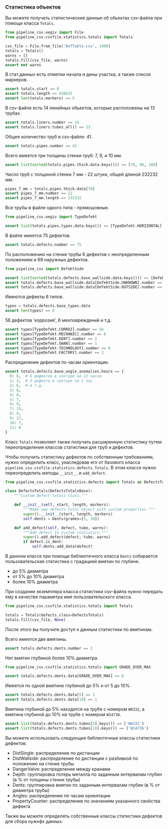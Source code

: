 ### Статистика объектов

Вы можете получать статистические данные об обьектах csv-файла при помощи класса `Totals`.

```python
from pipeline_csv.oegiv import File
from pipeline_csv.csvfile.statistics.totals import Totals

csv_file = File.from_file('DefTable.csv', 1400)
totals = Totals()
warns = []
totals.fill(csv_file, warns)
assert not warns
```

В стат.данных есть отметки начала и дины участка, а также список маркеров.

```python
assert totals.start == 0
assert totals.length == 426625
assert len(totals.markers) == 5
```

В csv-файле есть 14 линейных обьектов, которые расположены на 13 трубах.

```python
assert totals.liners.number == 14
assert totals.liners.tubes_all() == 13
```

Общее количество труб в csv-файле: 41.

```python
assert totals.pipes.number == 41
```

Всего имеется три толщины стенки труб: 7, 9, и 10 мм.

```python
assert list(sorted(totals.pipes.thick.data.keys())) == [70, 90, 100]
```

Число труб с толщиной стенки 7 мм - 22 штуки, общей длиной 232232 мм.

```python
pipes_7_mm = totals.pipes.thick.data[70]
assert pipes_7_mm.number == 22
assert pipes_7_mm.length == 232232
```

Все трубы в файле одного типа - прямошовные.

```python
from pipeline_csv.oegiv import TypeDefekt

assert list(totals.pipes.types.data.keys()) == [TypeDefekt.HORIZONTAL]
```

В файле имеется 75 дефектов.

```python
assert totals.defects.number == 75
```

По расположению на стенке трубы 6 дефектов с неопределенным положением и 69 наружных дефектов.

```python
from pipeline_csv import DefektSide

assert list(sorted(totals.defects.base_wallside.data.keys())) == [DefektSide.UNKNOWN, DefektSide.OUTSIDE]
assert totals.defects.base_wallside.data[DefektSide.UNKNOWN].number == 6
assert totals.defects.base_wallside.data[DefektSide.OUTSIDE].number == 69
```

Имеются дефекты 6 типов.

```python
types = totals.defects.base_types.data
assert len(types) == 6
```

56 дефектов 'коррозия', 6 мехповреждений и т.д.

```python
assert types[TypeDefekt.CORROZ].number == 56
assert types[TypeDefekt.MECHANIC].number == 6
assert types[TypeDefekt.DENT].number == 2
assert types[TypeDefekt.GWAN].number == 1
assert types[TypeDefekt.TECHNOLOGY].number == 8
assert types[TypeDefekt.FACTORY].number == 2
```

Распределение дефектов по часам ориентации.

```python
assert totals.defects.base_angle_anomalies.hours == {
  0: 6,  # 6 дефектов в секторе на 12 часов
  1: 3,  # 3 дефекта в секторе на 1 час
  2: 6,  # и т.д.
  3: 8,
  4: 8,
  5: 7,
  6: 9,
  7: 15,
  8: 9,
  9: 17,
  10: 7,
  11: 8
}
```

Класс `Totals` позволяет также получать расширенную статистику путем переопределения классов статистики для труб и дефектов.

Чтобы получить статистику дефектов по собственным требованиям, нужно определить класс, унаследовав его от базового класса `pipeline_csv.csvfile.statistics.defects.Totals`.
В этом классе нужно переопределить методы `__init__` и `add_defect`.

```python
from pipeline_csv.csvfile.statistics.defects import Totals as DefectsTotalsBase, Dents

class DefectsTotals(DefectsTotalsBase):
    """Custom defect totals class."""

    def __init__(self, start, length, markers):
        """Make new defects total object with custom properties."""
        super().__init__(start, length, markers)
        self.dents = Dents(grades=[5, 10])

    def add_defect(self, defect, tube, warns):
        """Add defect to custom statistics."""
        super().add_defect(defect, tube, warns)
        if defect.is_dent:
            self.dents.add_data(defect)
```

В данном классе при помощи библиотечного класса `Dents` собирается пользовательская статистика с градацией вмятин по глубине.

- до 5% диаметра
- от 5% до 10% диаметра
- более 10% диаметра

При создании экземпляра класса статистики csv-файла нужно передать ему в качестве параметра имя пользовательского класса.

```python
from pipeline_csv.csvfile.statistics.totals import Totals

totals = Totals(defects_class=DefectsTotals)
totals.fill(csv_file, None)
```

После этого вы получите доступ к данным статистики по вмятинам.

Всего имеется две вмятины.

```python
assert totals.defects.dents.number == 2
```

Нет вмятин глубиной более 10% диаметра.

```python
from pipeline_csv.csvfile.statistics.totals import GRADE_OVER_MAX

assert totals.defects.dents.data[GRADE_OVER_MAX] == 0
```
Имеется по одной вмятине глубиной до 5% и от 5 до 10%.

```python
assert totals.defects.dents.data[5] == 1
assert totals.defects.dents.data[10] == 1
```

Вмятина глубиной до 5% находится на трубе с номером `W6332`, а вмятина глубиной до 10% на трубе с номером `W14736`.

```python
assert list(totals.defects.dents.tubes[5].keys()) == ['W6332']
assert list(totals.defects.dents.tubes[10].keys()) == ['W14736']
```

Вы можете использовать следующие библиотечные классы статистики дефектов:

- DistSingle: распределение по дистанции
- DistWallside: распределение по дистанции с разбивкой по положению на стенке трубы
- DangerValve: распределение между кранами
- Depth: группировка потерь металла по заданным интервалам глубин (в % от толщины стенки трубы)
- Dents: группировка вмятин по заданным интервалам глубин (в % от диаметра трубы)
- Angles: распределение по часам ориентации
- PropertyCounter: распределение по значениям указанного свойства дефекта

Также вы можете определять собственные классы статистики дефектов для сбора нужнфх данных.
